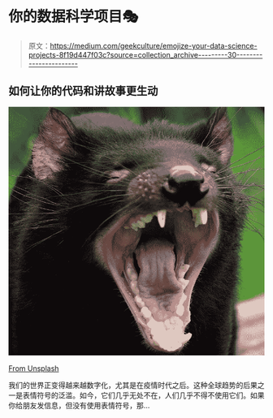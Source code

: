 # 你的数据科学项目🎭

> 原文：<https://medium.com/geekculture/emojize-your-data-science-projects-8f19d447f03c?source=collection_archive---------30----------------------->

## 如何让你的代码和讲故事更生动

![](img/03fb86f6d920fc4debdeb4e054ae8a8f.png)

[From Unsplash](https://unsplash.com/photos/IQnAlSDDp8w)

我们的世界正变得越来越数字化，尤其是在疫情时代之后。这种全球趋势的后果之一是表情符号的泛滥。如今，它们几乎无处不在，人们几乎不得不使用它们。如果你给朋友发信息，但没有使用表情符号，那…